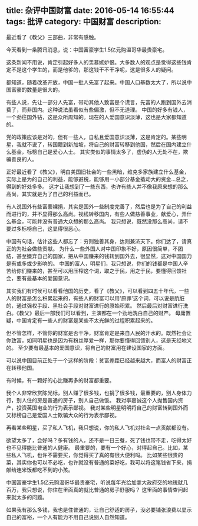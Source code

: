 title: 杂评中国财富
date: 2016-05-14 16:55:44
tags: 批评
category: 中国财富
description:
---

最近看了《教父》三部曲，非常有感触。

今天看到一条腾讯消息，说：中国富豪学生1.5亿元购温哥华最贵豪宅。

<!--more-->

这条新闻不用说，肯定引起好多人的羡慕嫉妒恨。大多数人的观点是觉得这些钱肯定不是这个学生的，而是他爹的，那这钱干不干净呢，这是很多人的疑问。

都知道，随着改革开放，中国一批人先富了起来。中国人口基数太大了，所以说中国富豪的数量是很大的。

有些人说，先让一部分人先富，带动其他人致富是个谎言，先富的人跑到国外去消费了，而非国内。这种说法虽看似有些偏激，但不无道理。
中国的好多有钱人，一个劲往国外钻，这是众所周知的。现在的人爱国意识淡薄，这也是大家都知道的。

党的政策应该是对的，但有一些人，自私且爱国意识淡薄，这是肯定的。某些明星，我就不说了，转国籍到新加坡，将自己的财富转移到他国，然后在国内建立什么基金，标榜自己是爱心人士。
其实类似的事情太多了，虚伪的人无处不在，欺骗善良的人。

正好最近看了《教父》，明白美国旧社会的一些黑暗，维克多家族建立什么基金，实际上是为的自己的利益，能够避税，能够用一小部分基金撬动大的资金...总之，得到的好处多多。
这才让我想到了一些东西，也许有些人并不像我原来想的那么高尚，其实就是为了自己的利益而已。

有人说国外有些富豪裸捐，其实是国外一些制度完善了，然后也是为了自己的利益而进行的，并不显得那么高尚。视线转移国内，有些人做慈善事业，献爱心，弄什么基金，可能并没有普通大众想的那么高尚。
我只想说，既然没那么高尚，请不要过多标榜自己，这显得很恶心。

中国有句话，估计这些人都忘了：穷则独善其身，达则兼济天下。你们达了，请真正的为社会做些贡献。
为什么一些外国人对中国印象不好，原因很简单，不团结，甚至嫌弃自己的国家，把从中国赚来的钱转到国外去，很显然，这对中国国力是有或多或少影响的。
中国的富人，明星们，我只想说，你们的钱都是中国人辛苦给你们赚来的，甚至可以用压榨这个词，取之于民，用之于民，要懂得回馈社会，要有最基本的爱国意识。

其实我们有时候可以看看他国的历史，看了《教父》，可以看到四五十年代，一些人的财富是怎么积累起来的，有些人的财富可以用'原罪'这个词，可以说是肮脏的，通过强权手段、黑社会手段对财富进行的原始积累。
然后最后对财富进行洗白。《教父》最后一部我们可以看到，主演都在一个劲地洗白自己的财产。
毋庸置疑，中国肯定有一些人的财富是某些不太光鲜的过程积累起来的。

但不管怎样，不管你的财富是否干净，财富肯定是来自人民的汗水的。既然社会让你致富，如同明星也是因为有粉丝厚爱一样，那你要懂得回馈别人，这是天经地义的。
至少要有最基本的爱国意识，将自己的财富用在建设国家的方面。

可以说中国目前正处于一个这样的阶段：贫富差距已经越来越大，而富人的财富正在转移他国。

有时候，有一颗好的心比赚再多的财富都重要。

我个人非常欣赏陈光标，别人赚了很多钱，也捐了很多钱，最重要的，别人身体力行，别人住的房是普通的房子，别人自己做饭。
我对李嘉诚这个人抛售国内资产，投资英国电业的行为表示鄙视。
我对某些明星明明将自己的财富转到国外而又标榜自己是爱国人士欺骗大众的行为表示鄙视。

再看某些明星，买了私人飞机，我只想说，你的私人飞机对社会一点贡献都没有。

欲望太多了，会好吗？多有钱的人，还不是一日三餐，死了钱也带不走，吃得太好也不见得能比普通的人健康。
最重要的，要有一个好心，对得起自己。比如，某些私人飞机，也许不需要买，你觉得买了真的有很大便利吗。
比如某些很贵的菜，其实你也可以不必吃，也许就没有普通的菜好吃，我可以将这笔钱省下来，捐献给连米饭都吃不到的小孩。

中国富豪学生1.5亿元购温哥华最贵豪宅，听说每年光给加拿大政府交的地税就几百万，我只想说，你住在里面真的就比普通的房子舒服吗？
这里面的事情查问起来就太多的问题。

如果我有那么多钱，我也是住普通的，让自己舒适的房子，没必要铺张浪费以显示自己的富裕，一个人有能力不用自己说别人自然知道。